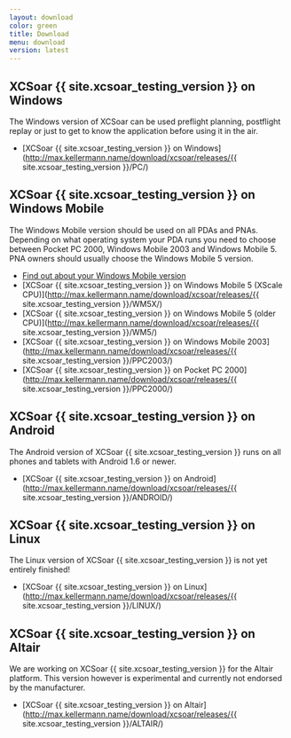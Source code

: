 ```yaml
---
layout: download
color: green
title: Download
menu: download
version: latest
---
```

## XCSoar {{ site.xcsoar_testing_version }} on Windows
					
The Windows version of XCSoar can be used preflight planning, postflight replay or just to get to know the application before using it in the air.

- [XCSoar {{ site.xcsoar_testing_version }} on Windows](http://max.kellermann.name/download/xcsoar/releases/{{ site.xcsoar_testing_version }}/PC/)

## XCSoar {{ site.xcsoar_testing_version }} on Windows Mobile

The Windows Mobile version should be used on all PDAs and PNAs. Depending on what operating system your PDA runs you need to choose between Pocket PC 2000, 
Windows Mobile 2003 and Windows Mobile 5. PNA owners should usually choose the Windows Mobile 5 version.

- [Find out about your Windows Mobile version](/discover/wm_versions/)
- [XCSoar {{ site.xcsoar_testing_version }} on Windows Mobile 5 (XScale CPU)](http://max.kellermann.name/download/xcsoar/releases/{{ site.xcsoar_testing_version }}/WM5X/)
- [XCSoar {{ site.xcsoar_testing_version }} on Windows Mobile 5 (older CPU)](http://max.kellermann.name/download/xcsoar/releases/{{ site.xcsoar_testing_version }}/WM5/)
- [XCSoar {{ site.xcsoar_testing_version }} on Windows Mobile 2003](http://max.kellermann.name/download/xcsoar/releases/{{ site.xcsoar_testing_version }}/PPC2003/)
- [XCSoar {{ site.xcsoar_testing_version }} on Pocket PC 2000](http://max.kellermann.name/download/xcsoar/releases/{{ site.xcsoar_testing_version }}/PPC2000/)

## XCSoar {{ site.xcsoar_testing_version }} on Android

The Android version of XCSoar {{ site.xcsoar_testing_version }} runs on all phones and tablets with Android 1.6 or newer.

- [XCSoar {{ site.xcsoar_testing_version }} on Android](http://max.kellermann.name/download/xcsoar/releases/{{ site.xcsoar_testing_version }}/ANDROID/)

## XCSoar {{ site.xcsoar_testing_version }} on Linux

The Linux version of XCSoar {{ site.xcsoar_testing_version }} is not yet entirely finished!

- [XCSoar {{ site.xcsoar_testing_version }} on Linux](http://max.kellermann.name/download/xcsoar/releases/{{ site.xcsoar_testing_version }}/LINUX/)

## XCSoar {{ site.xcsoar_testing_version }} on Altair

We are working on XCSoar {{ site.xcsoar_testing_version }} for the Altair platform. This version however is experimental and currently not endorsed by the manufacturer.

- [XCSoar {{ site.xcsoar_testing_version }} on Altair](http://max.kellermann.name/download/xcsoar/releases/{{ site.xcsoar_testing_version }}/ALTAIR/)
